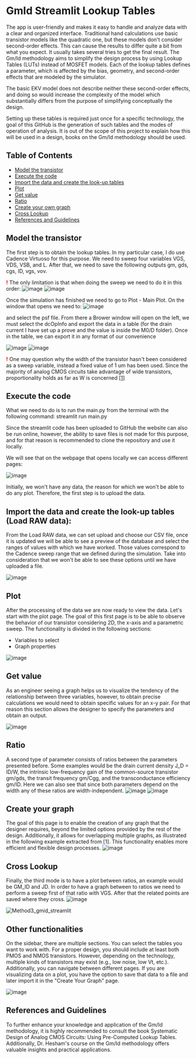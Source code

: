 # GmId Streamlit Lookup Tables
The app is user-friendly and makes it easy to handle and analyze data with a clear and organized interface. Traditional hand calculations use basic transistor models like the quadratic one, but these models don't consider second-order effects. This can cause the results to differ quite a bit from what you expect. It usually takes several tries to get the final result. The Gm/Id methodology aims to simplify the design process by using Lookup Tables (LUTs) instead of MOSFET models. Each of the lookup tables defines a parameter, which is affected by the bias, geometry, and second-order effects that are modeled by the simulator.

The basic EKV model does not describe neither these second-order effects, and doing so would increase the complexity of the model which substantially differs from the purpose of simplifying conceptually the design.

Setting up these tables is required just once for a specific technology, the goal of this GitHub is the generation of such tables and the modes of operation of analysis. It is out of the scope of this project to explain how this will be used in a design, books on the Gm/Id methodology should be used. 

## Table of Contents
- [Model the transistor](#model-the-transistor)
- [Execute the code](#execute-the-code)
- [Import the data and create the look-up tables](#import-the-data-and-create-the-look-up-tables-load-raw-data)
- [Plot](#plot)
- [Get value](#get-value)
- [Ratio](#ratio)
- [Create your own graph](#create-your-own-graph)
- [Cross Lookup](#cross-lookup)
- [References and Guidelines](#references-and-guidelines)

## Model the transistor
The first step is to obtain the lookup tables. In my particular case, I do use Cadence Virtuoso for this purpose. We need to sweep four variables VGS, VDS, VSB, and L. After that, we need to save the following outputs gm, gds, cgs, ID, vgs, vov.

<strong style="color:red;">!</strong> The only limitation is that when doing the sweep we need to do it in this order:
![image](https://github.com/user-attachments/assets/65add828-ce04-4ac8-83fa-ee865d4954e4)
![image](https://github.com/user-attachments/assets/bb28bef6-44fe-451a-ad3d-12df5f83bfad)

Once the simulation has finished we need to go to Plot - Main Plot. On the window that opens we need to:
![image](https://github.com/user-attachments/assets/96ce9f13-247a-4ba9-90b7-50e64b82a0d2)

and select the psf file. From there a Brower window will open on the left, we must select the dcOpInfo and export the data in a table (for the drain current I have set up a prove and the value is inside the M0/D folder). Once in the table, we can export it in any format of our convenience

![image](https://github.com/user-attachments/assets/8697ee4f-a0d8-46c6-bd30-ba1fe03c27fa)
![image](https://github.com/user-attachments/assets/569502a1-aedc-4d90-b84c-609b5a68f3a0)

<strong style="color:red;">!</strong> One may question why the width of the transistor hasn't been considered as a sweep variable, instead a fixed value of 1 um has been used. Since the majority of analog CMOS circuits take advantage of wide transistors, proportionality holds as far as W is concerned [[1]](https://ieeexplore.ieee.org/document/10122491/)

## Execute the code
What we need to do is to run the main.py from the terminal with the following command:
streamlit run main.py

Since the streamlit code has been uploaded to GitHub the website can also be run online, however, the ability to save files is not made for this purpose, and for that reason is recommended to clone the repository and use it locally.

We will see that on the webpage that opens locally we can access different pages:

![image](https://github.com/user-attachments/assets/52e2128a-89d9-46e1-9754-4dc56e13af57)

Initially, we won't have any data, the reason for which we won't be able to do any plot. Therefore, the first step is to upload the data.

## Import the data and create the look-up tables (Load RAW data):
From the Load RAW data, we can set upload and choose our CSV file, once it is updated we will be able to see a preview of the database and select the ranges of values with which we have worked. Those values correspond to the Cadence sweep range that we defined during the simulation. Take into consideration that we won't be able to see these options until we have uploaded a file.

![image](https://github.com/user-attachments/assets/59e52644-3b4b-49ac-a1df-ea15e9a0e1da)

## Plot
After the processing of the data we are now ready to view the data. Let's start with the plot page. The goal of this first page is to be able to observe the behavior of our transistor considering 2D, the x-axis and a parametric sweep. The functionality is divided in the following sections:
- Variables to select
- Graph properties

![image](https://github.com/user-attachments/assets/2e6e5770-655c-484d-9e2e-77529ee4e54c)

## Get value
As an engineer seeing a graph helps us to visualize the tendency of the relationship between three variables, however, to obtain precise calculations we would need to obtain specific values for an x-y pair. For that reason this section allows the designer to specify the parameters and obtain an output.

![image](https://github.com/user-attachments/assets/1fc60eac-5529-4e8d-b0c4-362aa0ba8c4e)

## Ratio
A second type of parameter consists of ratios between the parameters presented before. Some examples would be the drain current density J_D = ID/W, the intrinsic low-frequency gain of the common-source transistor gm/gds, the transit frequency gm/Cgg, and the transconductance efficiency gm/ID. Here we can also see that since both parameters depend on the width any of these ratios are width-independent.
![image](https://github.com/user-attachments/assets/d6e446d8-2b84-4447-9ccf-05e9e1921054)
![image](https://github.com/user-attachments/assets/be48e34b-1b2e-42fd-83d5-1c8a05f696b9)


## Create your graph
The goal of this page is to enable the creation of any graph that the designer requires, beyond the limited options provided by the rest of the design. Additionally, it allows for overlapping multiple graphs, as illustrated in the following example extracted from [1]. This functionality enables more efficient and flexible design processes.
![image](https://github.com/user-attachments/assets/4280c985-d814-4110-8eb2-a711703c20d4)

## Cross Lookup
Finally, the third mode is to have a plot between ratios, an example would be GM_ID and JD. In order to have a graph between to ratios we need to perform a sweep first of that ratio with VGS. After that the related points are saved where they cross.
![image](https://github.com/user-attachments/assets/ce26cd1a-90ae-4ef5-aea3-d7ac2fd975d6)

![Method3_gmid_streamlit](https://github.com/user-attachments/assets/b39c6bc1-2034-4398-8501-19f373e667bf)


## Other functionalities
On the sidebar, there are multiple sections. You can select the tables you want to work with. For a proper design, you should include at least both PMOS and NMOS transistors. However, depending on the technology, multiple kinds of transistors may exist (e.g., low noise, low Vt, etc.). Additionally, you can navigate between different pages. If you are visualizing data on a plot, you have the option to save that data to a file and later import it in the "Create Your Graph" page.

![image](https://github.com/user-attachments/assets/ca46c571-a78c-4a51-a283-2e09a40ff7d1)


## References and Guidelines
To further enhance your knowledge and application of the Gm/Id methodology, it is highly recommended to consult the book Systematic Design of Analog CMOS Circuits: Using Pre-Computed Lookup Tables. Additionally, Dr. Hesham's course on the Gm/Id methodology offers valuable insights and practical applications.
